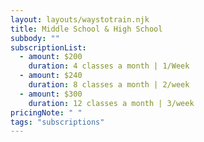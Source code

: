 ```yaml
---
layout: layouts/waystotrain.njk
title: Middle School & High School
subbody: ""
subscriptionList:
  - amount: $200
    duration: 4 classes a month | 1/Week
  - amount: $240
    duration: 8 classes a month | 2/week
  - amount: $300
    duration: 12 classes a month | 3/week
pricingNote: " "
tags: "subscriptions"
---
```

